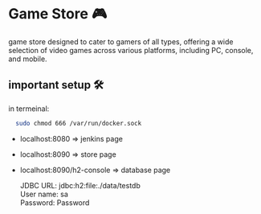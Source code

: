 # Game Store 🎮


game store designed to cater to gamers of all types, offering a wide selection of video games across various platforms, including PC, console, and mobile.


## important setup 🛠️

in termeinal:
```bash
  sudo chmod 666 /var/run/docker.sock
```
- localhost:8080 => jenkins page 

- localhost:8090 => store page

- localhost:8090/h2-console => database page 

    JDBC URL: jdbc:h2:file:./data/testdb \
    User name: sa \
    Password: Password 
